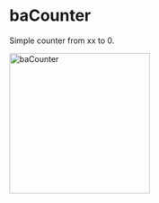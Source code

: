 baCounter
=========

Simple counter from xx to 0.

<a href="http://youtu.be/UpQT-fg3q3Y"><img src="baCounter.ico" border="0" width="250" height="250" alt="baCounter"></a>
